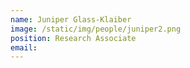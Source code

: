```yaml
---
name: Juniper Glass-Klaiber
image: /static/img/people/juniper2.png 
position: Research Associate
email: 
---
```

